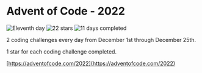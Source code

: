 # Advent of Code - 2022

![Eleventh day](https://img.shields.io/badge/day%20-11-blue)
![22 stars](https://img.shields.io/badge/stars%20⭐-22-orange)
![11 days completed](https://img.shields.io/badge/days%20completed-11-purple)

2 coding challenges every day from December 1st through December 25th.

1 star for each coding challenge completed.

[https://adventofcode.com/2022](https://adventofcode.com/2022)
